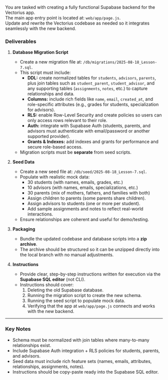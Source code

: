 You are tasked with creating a fully functional Supabase backend for the Vectorius app.  
The main app entry point is located at: `web/app/page.js`.  
Update and rewrite the Vectorius codebase as needed so it integrates seamlessly with the new backend.  

### Deliverables

1. **Database Migration Script**
   - Create a new migration file at: `/db/migrations/2025-08-18_Lesson-7.sql`.
   - This script must include:
     - **DDL:** create normalized tables for `students`, `advisors`, `parents`, plus join tables such as `student_parent`, `student_advisor`, and any supporting tables (`assignments`, `notes`, etc.) to capture relationships and data.
     - **Columns:** include rich fields like `name`, `email`, `created_at`, and role-specific attributes (e.g., grades for students, specialization for advisors).
     - **RLS:** enable Row-Level Security and create policies so users can only access rows relevant to their role.
     - **Auth:** integrate with Supabase Auth (students, parents, and advisors must authenticate with email/password or another supported provider).
     - **Grants & Indexes:** add indexes and grants for performance and secure role-based access.
   - Migration scripts must be **separate** from seed scripts.

2. **Seed Data**
   - Create a new seed file at: `/db/seed/2025-08-18_Lesson-7.sql`.
   - Populate with realistic mock data:
     - 30 students (with names, emails, grades, etc.)
     - 10 advisors (with names, emails, specializations, etc.)
     - 30 parents (mix of mothers, fathers, and families with both)
     - Assign children to parents (some parents share children).
     - Assign advisors to students (one or more per student).
     - Add sample assignments and notes to reflect real-world interactions.
   - Ensure relationships are coherent and useful for demo/testing.

3. **Packaging**
   - Bundle the updated codebase and database scripts into a **zip archive**.  
   - The archive should be structured so it can be unzipped directly into the local branch with no manual adjustments.

4. **Instructions**
   - Provide clear, step-by-step instructions written for execution via the **Supabase SQL editor** (not CLI).  
   - Instructions should cover:
     1. Deleting the old Supabase database.
     2. Running the migration script to create the new schema.
     3. Running the seed script to populate mock data.
     4. Verifying that the app at `web/app/page.js` connects and works with the new backend.

---

### Key Notes
- Schema must be normalized with join tables where many-to-many relationships exist.  
- Include Supabase Auth integration + RLS policies for students, parents, and advisors.  
- Seed data must include rich feature sets (names, emails, attributes, relationships, assignments, notes).  
- Instructions should be copy-paste ready into the Supabase SQL editor.  